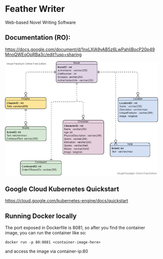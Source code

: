 # Feather Writer
Web-based Novel Writing Software

## Documentation (RO):
https://docs.google.com/document/d/1nxLXlA9yAB5z6LwPahIjBocP20p49MnoQWEqOpRBa3c/edit?usp=sharing

![Diagram](Diagram.png)

## Google Cloud Kubernetes Quickstart

https://cloud.google.com/kubernetes-engine/docs/quickstart

## Running Docker locally

The port exposed in Dockerfile is 8081, so after you find the container image, you can run the container like so:

```
docker run -p 80:8081 <container-image-here>
```

and access the image via container-ip:80
